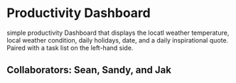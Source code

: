 # Productivity Dashboard 
simple productivity Dashboard that displays the locatl weather temperature, local weather condition, daily holidays, date, and a daily inspirational quote. Paired with a task list on the left-hand side. 

## Collaborators: Sean, Sandy, and Jak 
